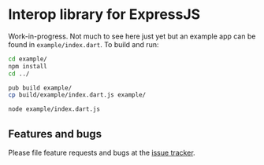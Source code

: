 # Interop library for ExpressJS

Work-in-progress. Not much to see here just yet but an example app
can be found in `example/index.dart`. To build and run:

```bash
cd example/
npm install
cd ../

pub build example/
cp build/example/index.dart.js example/

node example/index.dart.js
```



## Features and bugs

Please file feature requests and bugs at the [issue tracker][tracker].

[tracker]: https://github.com/pulyaevskiy/expressjs-interop/issues
